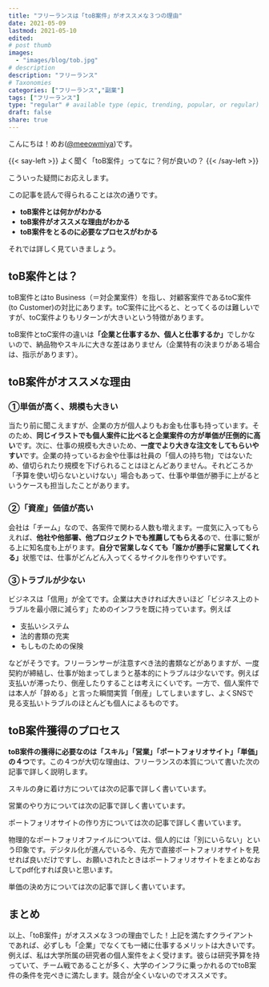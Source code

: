 ```yaml
---
title: "フリーランスは「toB案件」がオススメな３つの理由"
date: 2021-05-09
lastmod: 2021-05-10
edited: 
# post thumb
images:
  - "images/blog/tob.jpg"
# description
description: "フリーランス"
# Taxonomies
categories: ["フリーランス","副業"]
tags: ["フリーランス"]
type: "regular" # available type (epic, trending, popular, or regular)
draft: false
share: true
---
```


こんにちは！めお(<u><a href="https://twitter.com/meeowmiya">@meeowmiya</a></u>)です。

{{< say-left >}}
よく聞く「toB案件」ってなに？何が良いの？
{{< /say-left >}}

こういった疑問にお応えします。

この記事を読んで得られることは次の通りです。
* **toB案件とは何かがわかる**
* **toB案件がオススメな理由がわかる**
* **toB案件をとるのに必要なプロセスがわかる**


それでは詳しく見ていきましょう。



## toB案件とは？
toB案件とはto Business（＝対企業案件）を指し、対顧客案件であるtoC案件 (to Customer)の対比にあります。toC案件に比べると、とってくるのは難しいですが、toC案件よりもリターンが大きいという特徴があります。

toB案件とtoC案件の違いは<span class="keiko-red">**「企業と仕事するか、個人と仕事するか」**</span>でしかないので、納品物やスキルに大きな差はありません（企業特有の決まりがある場合は、指示があります）。


## toB案件がオススメな理由
### ①単価が高く、規模も大きい
当たり前に聞こえますが、企業の方が個人よりもお金も仕事も持っています。そのため、<span class="keiko-red">**同じイラストでも個人案件に比べると企業案件の方が単価が圧倒的に高い**</span>です。次に、仕事の規模も大きいため、<span class="keiko-red">**一度でより大きな注文をしてもらいやすい**</span>です。企業の持っているお金や仕事は社員の「個人の持ち物」ではないため、値切られたり規模を下げられることはほとんどありません。それどころか「予算を使い切らないといけない」場合もあって、仕事や単価が勝手に上がるというケースも担当したことがあります。

### ②「資産」価値が高い
会社は「チーム」なので、各案件で関わる人数も増えます。一度気に入ってもらえれば、<span class="keiko-red">**他社や他部署、他プロジェクトでも推薦してもらえる**</span>ので、仕事に繋がる上に知名度も上がります。<span class="keiko-red">**自分で営業しなくても「誰かが勝手に営業してくれる」**</span>状態では、仕事がどんどん入ってくるサイクルを作りやすいです。


### ③トラブルが少ない
ビジネスは「信用」が全てです。企業は大きければ大きいほど「ビジネス上のトラブルを最小限に減らす」ためのインフラを既に持っています。例えば

* 支払いシステム
* 法的書類の充実
* もしものための保険

などがそうです。フリーランサーが注意すべき法的書類などがありますが、一度契約が締結し、仕事が始まってしまうと基本的にトラブルは少ないです。例えば支払いが滞ったり、倒産したりすることは考えにくいです。一方で、個人案件では本人が「辞める」と言った瞬間実質「倒産」してしまいますし、よくSNSで見る支払いトラブルのほとんども個人によるものです。

## toB案件獲得のプロセス
<span class="keiko-red">**toB案件の獲得に必要なのは「スキル」「営業」「ポートフォリオサイト」「単価」の４つ**</span>です。この４つが大切な理由は、フリーランスの本質について書いた次の記事で詳しく説明します。

スキルの身に着け方については次の記事で詳しく書いています。

営業のやり方については次の記事で詳しく書いています。

ポートフォリオサイトの作り方については次の記事で詳しく書いています。

物理的なポートフォリオファイルについては、個人的には「別にいらない」という印象です。デジタル化が進んでいる今、先方で直接ポートフォリオサイトを見せれば良いだけですし、お願いされたときはポートフォリオサイトをまとめなおしてpdf化すれば良いと思います。

単価の決め方については次の記事で詳しく書いています。

## まとめ
以上、「toB案件」がオススメな３つの理由でした！上記を満たすクライアントであれば、必ずしも「企業」でなくても一緒に仕事するメリットは大きいです。例えば、私は大学所属の研究者の個人案件をよく受けます。彼らは研究予算を持っていて、チーム戦であることが多く、大学のインフラに乗っかれるのでtoB案件の条件を完ぺきに満たします。競合が全くいないのでオススメです。